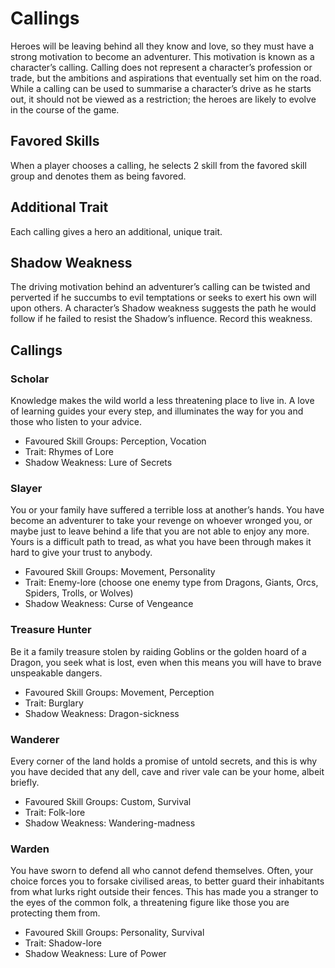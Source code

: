# Callings

Heroes will be leaving behind all they know and love, so they must have a strong motivation to become an adventurer. This motivation is known as a character’s calling.  Calling does not represent a character’s profession or trade, but the ambitions and aspirations that eventually set him on the road. While a calling can be used to summarise a character’s drive as he starts out, it should not be viewed as a restriction; the heroes are likely to evolve in the course of the game. 

## Favored Skills

When a player chooses a calling, he selects 2 skill from the favored skill group and denotes them as being favored.

## Additional Trait

Each calling gives a hero an additional, unique trait.

## Shadow Weakness

The driving motivation behind an adventurer’s calling can be twisted and perverted if he succumbs to evil temptations or seeks to exert his own will upon others. A character’s Shadow weakness suggests the path he would follow if he failed to resist the Shadow’s influence.  Record this weakness.

## Callings

### Scholar

Knowledge makes the wild world a less threatening place to live in.  A love of learning guides your every step, and illuminates the way for you and those who listen to your advice.

* Favoured Skill Groups: Perception, Vocation 
* Trait: Rhymes of Lore 
* Shadow Weakness: Lure of Secrets

### Slayer

You or your family have suffered a terrible loss at another’s hands. You have become an adventurer to take your revenge on whoever wronged you, or maybe just to leave behind a life that you are not able to enjoy any more. Yours is a difficult path to tread, as what you have been through makes it hard to give your trust to anybody.

* Favoured Skill Groups: Movement, Personality 
* Trait: Enemy-lore (choose one enemy type from Dragons, Giants, Orcs, Spiders, Trolls, or Wolves) 
* Shadow Weakness: Curse of Vengeance

### Treasure Hunter

Be it a family treasure stolen by raiding Goblins or the golden hoard of a Dragon, you seek what is lost, even when this means you will have to brave unspeakable dangers.

* Favoured Skill Groups: Movement, Perception 
* Trait: Burglary 
* Shadow Weakness: Dragon-sickness

### Wanderer

Every corner of the land holds a promise of untold secrets, and this is why you have decided that any dell, cave and river vale can be your home, albeit briefly.

* Favoured Skill Groups: Custom, Survival 
* Trait: Folk-lore 
* Shadow Weakness: Wandering-madness

### Warden

You have sworn to defend all who cannot defend themselves. Often, your choice forces you to forsake civilised areas, to better guard their inhabitants from what lurks right outside their fences. This has made you a stranger to the eyes of the common folk, a threatening figure like those you are protecting them from. 

* Favoured Skill Groups: Personality, Survival 
* Trait: Shadow-lore 
* Shadow Weakness: Lure of Power
